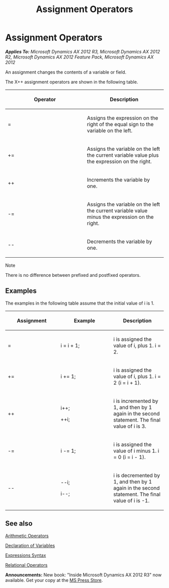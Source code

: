 ﻿---
title: Assignment Operators
TOCTitle: Assignment Operators
ms:assetid: d4e86b9c-be82-4f19-ad86-7722344a05f3
ms:mtpsurl: https://msdn.microsoft.com/en-us/library/Aa873102(v=AX.60)
ms:contentKeyID: 35252009
ms.date: 05/18/2015
mtps_version: v=AX.60
---

# Assignment Operators 


_**Applies To:** Microsoft Dynamics AX 2012 R3, Microsoft Dynamics AX 2012 R2, Microsoft Dynamics AX 2012 Feature Pack, Microsoft Dynamics AX 2012_

An assignment changes the contents of a variable or field.

The X++ assignment operators are shown in the following table.

<table>
<colgroup>
<col style="width: 50%" />
<col style="width: 50%" />
</colgroup>
<thead>
<tr class="header">
<th><p>Operator</p></th>
<th><p>Description</p></th>
</tr>
</thead>
<tbody>
<tr class="odd">
<td><p>=</p></td>
<td><p>Assigns the expression on the right of the equal sign to the variable on the left.</p></td>
</tr>
<tr class="even">
<td><p>+=</p></td>
<td><p>Assigns the variable on the left the current variable value plus the expression on the right.</p></td>
</tr>
<tr class="odd">
<td><p>++</p></td>
<td><p>Increments the variable by one.</p></td>
</tr>
<tr class="even">
<td><p>-=</p></td>
<td><p>Assigns the variable on the left the current variable value minus the expression on the right.</p></td>
</tr>
<tr class="odd">
<td><p>--</p></td>
<td><p>Decrements the variable by one.</p></td>
</tr>
</tbody>
</table>



> [!NOTE]
> <P>There is no difference between prefixed and postfixed operators.</P>



## Examples

The examples in the following table assume that the initial value of i is 1.

<table>
<colgroup>
<col style="width: 33%" />
<col style="width: 33%" />
<col style="width: 33%" />
</colgroup>
<thead>
<tr class="header">
<th><p>Assignment</p></th>
<th><p>Example</p></th>
<th><p>Description</p></th>
</tr>
</thead>
<tbody>
<tr class="odd">
<td><p>=</p></td>
<td><p>i = i + 1;</p></td>
<td><p>i is assigned the value of i, plus 1. i = 2.</p></td>
</tr>
<tr class="even">
<td><p>+=</p></td>
<td><p>i += 1;</p></td>
<td><p>i is assigned the value of i, plus 1. i = 2 (i = i + 1).</p></td>
</tr>
<tr class="odd">
<td><p>++</p></td>
<td><p>i++;</p>
<p>++i;</p></td>
<td><p>i is incremented by 1, and then by 1 again in the second statement. The final value of i is 3.</p></td>
</tr>
<tr class="even">
<td><p>-=</p></td>
<td><p>i -= 1;</p></td>
<td><p>i is assigned the value of i minus 1. i = 0 (i = i - 1).</p></td>
</tr>
<tr class="odd">
<td><p>--</p></td>
<td><p>--i;</p>
<p>i--;</p></td>
<td><p>i is decremented by 1, and then by 1 again in the second statement. The final value of i is -1.</p></td>
</tr>
</tbody>
</table>


## See also

[Arithmetic Operators](arithmetic-operators.md)

[Declaration of Variables](declaration-of-variables.md)

[Expressions Syntax](expressions-syntax.md)

[Relational Operators](relational-operators.md)

  
**Announcements:** New book: "Inside Microsoft Dynamics AX 2012 R3" now available. Get your copy at the [MS Press Store](https://www.microsoftpressstore.com/store/inside-microsoft-dynamics-ax-2012-r3-9780735685109).

